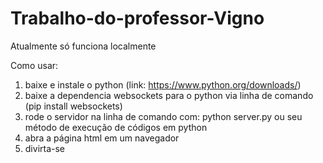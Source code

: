 # Trabalho-do-professor-Vigno

Atualmente só funciona localmente

Como usar:

1. baixe e instale o python (link: https://www.python.org/downloads/)
2. baixe a dependencia websockets para o python via linha de comando (pip install websockets)
3. rode o servidor na linha de comando com: python server.py ou seu método de execução de códigos em python
4. abra a página html em um navegador
5. divirta-se

